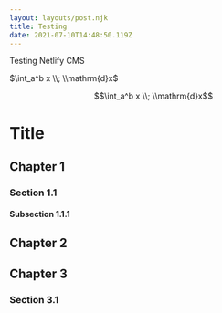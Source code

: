 ```yaml
---
layout: layouts/post.njk
title: Testing
date: 2021-07-10T14:48:50.119Z
---
```


Testing Netlify CMS

$\int_a^b x \\; \\mathrm{d}x$

$$\int_a^b x \\; \\mathrm{d}x$$

# Title

## Chapter 1

### Section 1.1

#### Subsection 1.1.1

## Chapter 2

## Chapter 3

### Section 3.1